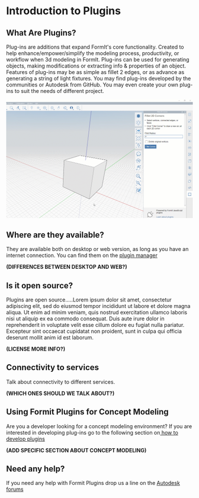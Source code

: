 # Introduction to Plugins

## What Are Plugins?

 Plug-ins are additions that expand FormIt's core functionality. Created to help enhance/empower/simplify the modeling process, productivity, or workflow when 3d modeling in FormIt. Plug-ins can be used for generating objects, making modifications or extracting info & properties of an object. Features of plug-ins may be as simple as fillet 2 edges, or as advance as generating a string of light fixtures. You may find plug-ins developed by the communities or Autodesk from GitHub. You may even create your own plug-ins to suit the needs of different project.

![](../.gitbook/assets/g1.gif)

## Where are they available?

They are available both on desktop or web version, as long as you have an internet connection. You can find them on the [plugin manager](how-to-use-plug-ins/the-plugin-manager.md)

**(DIFFERENCES BETWEEN DESKTOP AND WEB?)** 

## Is it open source?

Plugins are open source.....Lorem ipsum dolor sit amet, consectetur adipiscing elit, sed do eiusmod tempor incididunt ut labore et dolore magna aliqua. Ut enim ad minim veniam, quis nostrud exercitation ullamco laboris nisi ut aliquip ex ea commodo consequat. Duis aute irure dolor in reprehenderit in voluptate velit esse cillum dolore eu fugiat nulla pariatur. Excepteur sint occaecat cupidatat non proident, sunt in culpa qui officia deserunt mollit anim id est laborum.

**(LICENSE MORE INFO?)**

## Connectivity to services

Talk about connectivity to different services.

**(WHICH ONES SHOULD WE TALK ABOUT?)**

## **Using Formit Plugins for Concept Modeling** 

Are you a developer looking for a concept modeling environment? If you are interested in developing plug-ins go to the following section on[ how to develop plugins](how-to-develop-plug-ins/)

**(ADD SPECIFIC SECTION ABOUT CONCEPT MODELING)**

## Need any help?

If you need any help with Formit Plugins drop us a line on the [Autodesk forums](https://forums.autodesk.com/t5/formit-forum/bd-p/142)



 
